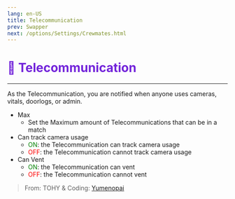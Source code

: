 ```yaml
---
lang: en-US
title: Telecommunication
prev: Swapper
next: /options/Settings/Crewmates.html
---
```


# <font color="#7223da">📡 <b>Telecommunication</b></font> <Badge text="Power" type="tip" vertical="middle"/>
---

As the Telecommunication, you are notified when anyone uses cameras, vitals, doorlogs, or admin.
* Max
  * Set the Maximum amount of Telecommunications that can be in a match
* Can track camera usage
  * <font color=green>ON</font>: the Telecommunication can track camera usage
  * <font color=red>OFF</font>: the Telecommunication cannot track camera usage
* Can Vent
  * <font color=green>ON</font>: the Telecommunication can vent
  * <font color=red>OFF</font>: the Telecommunication cannot vent

> From: TOHY & Coding: [Yumenopai](https://github.com/Yumenopai)